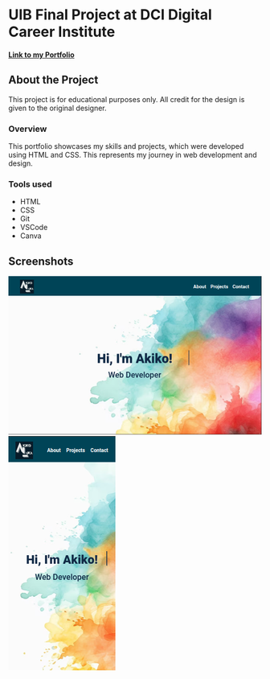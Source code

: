# UIB Final Project at DCI Digital Career Institute

#### <a href="https://akiko-luka-portfolio.netlify.app/" target="_blank">Link to my Portfolio</a>

## About the Project
This project is for educational purposes only. All credit for the design is given to the original designer.

### Overview
This portfolio showcases my skills and projects, which were developed using HTML and CSS. This represents my journey in web development and design.

### Tools used
- HTML
- CSS
- Git
- VSCode
- Canva

## Screenshots
![](assets/images/Screenshot-portfolio1.png)
![](assets/images/Screenshot-portfolio2.png)